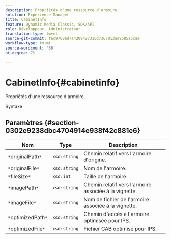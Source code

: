 ```yaml
---
description: Propriétés d'une ressource d'armoire.
solution: Experience Manager
title: CabinetInfo
feature: Dynamic Media Classic, SDK/API
role: Développeur, Administrateur
translation-type: tm+mt
source-git-commit: f6c97606d7a4209427316d7367013ad9585a5cae
workflow-type: tm+mt
source-wordcount: '66'
ht-degree: 7%

---
```



# CabinetInfo{#cabinetinfo}

Propriétés d&#39;une ressource d&#39;armoire.

Syntaxe

## Paramètres {#section-0302e9238dbc4704914e938f42c881e6}

| Nom | Type | Description |
|---|---|---|
| `*`originalPath`*` | `xsd:string` | Chemin relatif vers l&#39;armoire d&#39;origine. |
| `*`originalFile`*` | `xsd:string` | Nom de l&#39;armoire. |
| `*`fileSize`*` | `xsd:int` | Taille de l&#39;armoire. |
| `*`imagePath`*` | `xsd:string` | Chemin relatif vers l&#39;armoire associée à la vignette. |
| `*`imageFile`*` | `xsd:string` | Nom de fichier de l&#39;armoire associée à la vignette. |
| `*`optimizedPath`*` | `xsd:string` | Chemin d&#39;accès à l&#39;armoire optimisée pour IPS. |
| `*`optimizedFile`*` | `xsd:string` | Fichier CAB optimisé pour IPS. |

